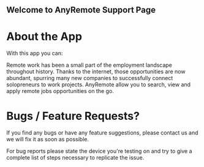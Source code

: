 ## Welcome to AnyRemote Support Page

# About the App
With this app you can:

Remote work has been a small part of the employment landscape throughout history. Thanks to the internet, those opportunities are now abundant, spurring many new companies to successfully connect solopreneurs to work projects. AnyRemote allow you to search, view and apply remote jobs opportunities on the go. 

# Bugs / Feature Requests?
If you find any bugs or have any feature suggestions, please contact us and we will fix it as soon as possible. 

For bug reports please state the device you're testing on and try to give a complete list of steps necessary to replicate the issue.
